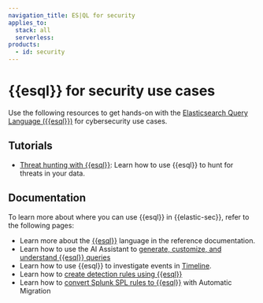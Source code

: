 ```yaml
---
navigation_title: ES|QL for security
applies_to:
  stack: all
  serverless:
products:
  - id: security
---
```


# {{esql}} for security use cases

Use the following resources to get hands-on with the [Elasticsearch Query Language ({{esql}})](elasticsearch://reference/query-languages/esql.md) for cybersecurity use cases.

## Tutorials

- [Threat hunting with {{esql}}](esql-for-security/esql-threat-hunting-tutorial.md): Learn how to use {{esql}} to hunt for threats in your data.

## Documentation

To learn more about where you can use {{esql}} in {{elastic-sec}}, refer to the following pages:

- Learn more about the [{{esql}}](elasticsearch://reference/query-languages/esql.md) language in the reference documentation.
- Learn how to use the AI Assistant to [generate, customize, and understand {{esql}} queries](/solutions/security/ai/generate-customize-learn-about-esorql-queries.md)
- Learn how to use {{esql}} to investigate events in [Timeline](/solutions/security/investigate/timeline.md#esql-in-timeline).
- Learn how to [create detection rules using {{esql}}](/solutions/security/detect-and-alert/create-detection-rule.md#create-esql-rule)
- Learn how to [convert Splunk SPL rules to {{esql}}](/solutions/security/get-started/automatic-migration.md) with Automatic Migration